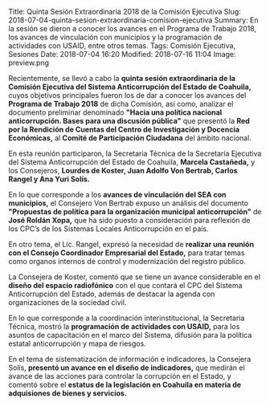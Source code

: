 Title: Quinta Sesión Extraordinaria 2018 de la Comisión Ejecutiva
Slug: 2018-07-04-quinta-sesion-extraordinaria-comision-ejecutiva
Summary: En la sesión se dieron a conocer los avances en el Programa de Trabajo 2018, los avances de vinculación con municipios y la programación de actividades con USAID, entre otros temas.
Tags: Comisión Ejecutiva, Sesiones
Date: 2018-07-04 16:20
Modified: 2018-07-16 11:04
Image: preview.png


Recientemente, se llevó a cabo la **quinta sesión extraordinaria de la Comisión Ejecutiva del Sistema Anticorrupción del Estado de Coahuila,** cuyos objetivos principales fueron los de dar a conocer los avances del **Programa de Trabajo 2018** de dicha Comisión, así como, analizar el documento preliminar denominado **"Hacia una política nacional anticorrupción. Bases para una discusión pública"** que presentó la **Red por la Rendición de Cuentas del Centro de Investigación y Docencia Económicas,** al **Comité de Participación Ciudadana** del ámbito nacional.

En esta reunión participaron, la Secretaria Técnica de la Secretaría Ejecutiva del Sistema Anticorrupción del Estado de Coahuila, **Marcela Castañeda,** y los Consejeros, **Lourdes de Koster, Juan Adolfo Von Bertrab, Carlos Rangel y Ana Yuri Solís.**

En lo que corresponde a los **avances de vinculación del SEA con municipios,** el Consejero Von Bertrab expuso un análisis del documento **"Propuestas de política para la organización municipal anticorrupción"** de **José Roldán Xopa,** que ha sido puesto a consideración para reflexión de los CPC’s de los Sistemas Locales Anticorrupción en el país.

En otro tema, el Lic. Rangel, expresó la necesidad de **realizar una reunión con el Consejo Coordinador Empresarial del Estado,** para tratar temas como organos internos de control y modernización del registro público.

La Consejera de Koster, comentó que se tiene un avance considerable en el **diseño del espacio radiofónico** con el que contará el CPC del Sistema Anticorrupción del Estado, además de destacar la agenda con organizaciones de la sociedad civil.

En lo que corresponde a la coordinación interinstitucional, la Secretaria Técnica, mostró la **programación de actividades con USAID,** para los asuntos de capacitación en el marco del Sistema, difusión para la política estatal anticorrupción y mapa de riesgos.

En el tema de sistematización de información e indicadores, la Consejera Solís, **presentó un avance en el diseño de indicadores,** que medirán el avance de las acciones para controlar la corrupción en el Estado, y comentó sobre el **estatus de la legislación en Coahuila en materia de adquisiones de bienes y servicios.**
